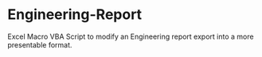 # Engineering-Report

Excel Macro VBA Script to modify an Engineering report export into a more presentable format.
